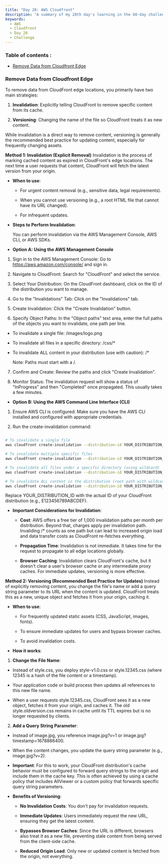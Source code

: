 ```yaml
---
title: "Day 28: AWS Cloudfront"
description: "A summary of my 28th day's learning in the 60-day challenge, covering basic concepts of Cloudfront."
keywords:
  - AWS
  - Cloudfront
  - Day 28
  - Challenge
---
```


### Table of contents :
- [Remove Data from Cloudfront Edge](#remove-data-from-cloudfront-edge)


### Remove Data from Cloudfront Edge

To remove data from CloudFront edge locations, you primarily have two main strategies:

1. **Invalidation**: Explicitly telling CloudFront to remove specific content from its cache.

2. **Versioning**: Changing the name of the file so CloudFront treats it as new content.

While invalidation is a direct way to remove content, versioning is generally the recommended best practice for updating content, especially for frequently changing assets.

**Method 1: Invalidation (Explicit Removal)**
Invalidation is the process of marking cached content as expired in CloudFront's edge locations. The next time a user requests that content, CloudFront will fetch the latest version from your origin.

- **When to use**:

  - For urgent content removal (e.g., sensitive data, legal requirements).

  - When you cannot use versioning (e.g., a root HTML file that cannot have its URL changed).

  - For infrequent updates.

- **Steps to Perform Invalidation**:

  You can perform invalidation via the AWS Management Console, AWS CLI, or AWS SDKs.

- **Option A: Using the AWS Management Console**
1. Sign in to the AWS Management Console: Go to https://aws.amazon.com/console/ and sign in.

2. Navigate to CloudFront: Search for "CloudFront" and select the service.

3. Select Your Distribution: On the CloudFront dashboard, click on the ID of the distribution you want to manage.

4. Go to the "Invalidations" Tab: Click on the "Invalidations" tab.

5. Create Invalidation: Click the "Create Invalidation" button.

6. Specify Object Paths: In the "Object paths" text area, enter the full paths of the objects you want to invalidate, one path per line.

  - To invalidate a single file: /images/logo.png

  - To invalidate all files in a specific directory: /css/*

  - To invalidate ALL content in your distribution (use with caution): /*

    Note: Paths must start with a /.

7. Confirm and Create: Review the paths and click "Create Invalidation".

8. Monitor Status: The invalidation request will show a status of "InProgress" and then "Completed" once propagated. This usually takes a few minutes.

- **Option B: Using the AWS Command Line Interface (CLI)**
1. Ensure AWS CLI is configured: Make sure you have the AWS CLI installed and configured with appropriate credentials.

2. Run the create-invalidation command:

```Bash

# To invalidate a single file
aws cloudfront create-invalidation --distribution-id YOUR_DISTRIBUTION_ID --paths "/path/to/your/file.ext"

# To invalidate multiple specific files
aws cloudfront create-invalidation --distribution-id YOUR_DISTRIBUTION_ID --paths "/path/to/file1.ext" "/path/to/file2.ext"

# To invalidate all files under a specific directory (using wildcard)
aws cloudfront create-invalidation --distribution-id YOUR_DISTRIBUTION_ID --paths "/js/*"

# To invalidate ALL content in the distribution (root path with wildcard)
aws cloudfront create-invalidation --distribution-id YOUR_DISTRIBUTION_ID --paths "/*"
```
Replace YOUR_DISTRIBUTION_ID with the actual ID of your CloudFront distribution (e.g., E123456789ABCDEF).

- **Important Considerations for Invalidation**:

  - **Cost**: AWS offers a free tier of 1,000 invalidation paths per month per distribution. Beyond that, charges apply per invalidation path. Invaliding /* counts as one path but can lead to increased origin load and data transfer costs as CloudFront re-fetches everything.

  - **Propagation Time**: Invalidation is not immediate. It takes time for the request to propagate to all edge locations globally.

  - **Browser Caching**: Invalidation clears CloudFront's cache, but it doesn't clear a user's browser cache or any intermediate proxy caches. For immediate updates, versioning is more effective.

**Method 2: Versioning (Recommended Best Practice for Updates)**
Instead of explicitly removing content, you change the file's name or add a query string parameter to its URL when the content is updated. CloudFront treats this as a new, unique object and fetches it from your origin, caching it.

- **When to use**:

  - For frequently updated static assets (CSS, JavaScript, images, fonts).

  - To ensure immediate updates for users and bypass browser caches.

  - To avoid invalidation costs.

- **How it works**:

1. **Change the File Name**:

  - Instead of style.css, you deploy style-v1.0.css or style.12345.css (where 12345 is a hash of the file content or a timestamp).

  - Your application code or build process then updates all references to this new file name.

  - When a user requests style.12345.css, CloudFront sees it as a new object, fetches it from your origin, and caches it. The old style.oldversion.css remains in cache until its TTL expires but is no longer requested by clients.

2. **Add a Query String Parameter**:

  - Instead of image.jpg, you reference image.jpg?v=1 or image.jpg?timestamp=1678886400.

  - When the content changes, you update the query string parameter (e.g., image.jpg?v=2).

  - **Important**: For this to work, your CloudFront distribution's cache behavior must be configured to forward query strings to the origin and include them in the cache key. This is often achieved by using a cache policy that includes AllViewer or a custom policy that forwards specific query string parameters.

- **Benefits of Versioning**:

  - **No Invalidation Costs**: You don't pay for invalidation requests.

  - **Immediate Updates**: Users immediately request the new URL, ensuring they get the latest content.

  - **Bypasses Browser Caches**: Since the URL is different, browsers also treat it as a new file, preventing stale content from being served from the client-side cache.

  - **Reduced Origin Load**: Only new or updated content is fetched from the origin, not everything.
